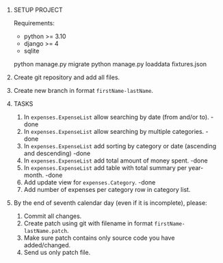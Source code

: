 1. SETUP PROJECT

   Requirements:
   - python >= 3.10
   - django >= 4
   - sqlite
   
   python manage.py migrate
   python manage.py loaddata fixtures.json

2. Create git repository and add all files.
3. Create new branch in format `firstName-lastName`.
4. TASKS

   1. In `expenses.ExpenseList` allow searching by date (from and/or to).                      -done
   2. In `expenses.ExpenseList` allow searching by multiple categories.                        -done
   3. In `expenses.ExpenseList` add sorting by category or date (ascending and descending)     -done
   4. In `expenses.ExpenseList` add total amount of money spent.                               -done
   5. In `expenses.ExpenseList` add table with total summary per year-month.                   -done
   6. Add update view for `expenses.Category`.                                                 -done
   7. Add number of expenses per category row in category list.

5. By the end of seventh calendar day (even if it is incomplete), please:
   1. Commit all changes.
   2. Create patch using git with filename in format `firstName-lastName.patch`.
   3. Make sure patch contains only source code you have added/changed.
   4. Send us only patch file.
